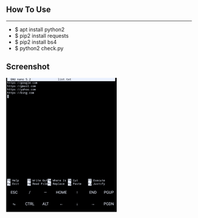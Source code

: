 ## How To Use
***
- $ apt install python2
- $ pip2 install requests
- $ pip2 install bs4
- $ python2 check.py
## Screenshot
<img src="1.png" width=300>
